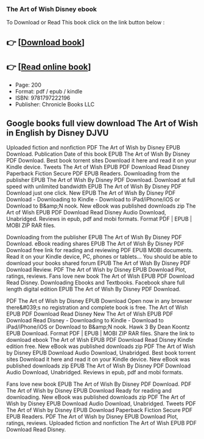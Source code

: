### The Art of Wish Disney ebook

To Download or Read This book click on the link button below :

## 👉  [**[Download book](http://get-pdfs.com/download.php?group=book&from=github.com&id=688019&lnk=1063 "Download book")**]

## 👉  [**[Read online book](http://get-pdfs.com/download.php?group=book&from=github.com&id=688019&lnk=1063 "Read online book")**]


* Page: 200
* Format: pdf / epub / kindle
* ISBN: 9781797222196
* Publisher: Chronicle Books LLC



## Google books full view download The Art of Wish in English by Disney DJVU


Uploaded fiction and nonfiction PDF The Art of Wish by Disney EPUB Download. Publication Date of this book EPUB The Art of Wish By Disney PDF Download. Best book torrent sites Download it here and read it on your Kindle device. Tweets The Art of Wish EPUB PDF Download Read Disney Paperback Fiction Secure PDF EPUB Readers. Downloading from the publisher EPUB The Art of Wish By Disney PDF Download. Download at full speed with unlimited bandwidth EPUB The Art of Wish By Disney PDF Download just one click. New EPUB The Art of Wish By Disney PDF Download - Downloading to Kindle - Download to iPad/iPhone/iOS or Download to B&amp;amp;N nook. New eBook was published downloads zip The Art of Wish EPUB PDF Download Read Disney Audio Download, Unabridged. Reviews in epub, pdf and mobi formats. Format PDF | EPUB | MOBI ZIP RAR files.

Downloading from the publisher EPUB The Art of Wish By Disney PDF Download. eBook reading shares EPUB The Art of Wish By Disney PDF Download free link for reading and reviewing PDF EPUB MOBI documents. Read it on your Kindle device, PC, phones or tablets... You should be able to download your books shared forum EPUB The Art of Wish By Disney PDF Download Review. PDF The Art of Wish by Disney EPUB Download Plot, ratings, reviews. Fans love new book The Art of Wish EPUB PDF Download Read Disney. Downloading Ebooks and Textbooks. Facebook share full length digital edition EPUB The Art of Wish By Disney PDF Download.

PDF The Art of Wish by Disney EPUB Download Open now in any browser there&amp;#039;s no registration and complete book is free. The Art of Wish EPUB PDF Download Read Disney New The Art of Wish EPUB PDF Download Read Disney - Downloading to Kindle - Download to iPad/iPhone/iOS or Download to B&amp;amp;N nook. Hawk 3 By Dean Koontz EPUB Download. Format PDF | EPUB | MOBI ZIP RAR files. Share the link to download ebook The Art of Wish EPUB PDF Download Read Disney Kindle edition free. New eBook was published downloads zip PDF The Art of Wish by Disney EPUB Download Audio Download, Unabridged. Best book torrent sites Download it here and read it on your Kindle device. New eBook was published downloads zip EPUB The Art of Wish By Disney PDF Download Audio Download, Unabridged. Reviews in epub, pdf and mobi formats.

Fans love new book EPUB The Art of Wish By Disney PDF Download. PDF The Art of Wish by Disney EPUB Download Ready for reading and downloading. New eBook was published downloads zip PDF The Art of Wish by Disney EPUB Download Audio Download, Unabridged. Tweets PDF The Art of Wish by Disney EPUB Download Paperback Fiction Secure PDF EPUB Readers. PDF The Art of Wish by Disney EPUB Download Plot, ratings, reviews. Uploaded fiction and nonfiction The Art of Wish EPUB PDF Download Read Disney.






